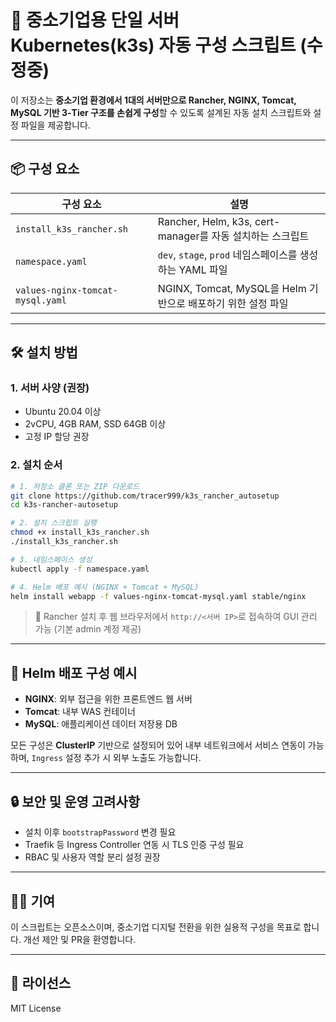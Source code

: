 # 🐳 중소기업용 단일 서버 Kubernetes(k3s) 자동 구성 스크립트 (수정중)

이 저장소는 **중소기업 환경에서 1대의 서버만으로 Rancher, NGINX, Tomcat, MySQL 기반 3-Tier 구조를 손쉽게 구성**할 수 있도록 설계된 자동 설치 스크립트와 설정 파일을 제공합니다.

---

## 📦 구성 요소

| 구성 요소 | 설명 |
|-----------|------|
| `install_k3s_rancher.sh` | Rancher, Helm, k3s, cert-manager를 자동 설치하는 스크립트 |
| `namespace.yaml` | `dev`, `stage`, `prod` 네임스페이스를 생성하는 YAML 파일 |
| `values-nginx-tomcat-mysql.yaml` | NGINX, Tomcat, MySQL을 Helm 기반으로 배포하기 위한 설정 파일 |

---

## 🛠 설치 방법

### 1. 서버 사양 (권장)
- Ubuntu 20.04 이상
- 2vCPU, 4GB RAM, SSD 64GB 이상
- 고정 IP 할당 권장

### 2. 설치 순서

```bash
# 1. 저장소 클론 또는 ZIP 다운로드
git clone https://github.com/tracer999/k3s_rancher_autosetup
cd k3s-rancher-autosetup

# 2. 설치 스크립트 실행
chmod +x install_k3s_rancher.sh
./install_k3s_rancher.sh

# 3. 네임스페이스 생성
kubectl apply -f namespace.yaml

# 4. Helm 배포 예시 (NGINX + Tomcat + MySQL)
helm install webapp -f values-nginx-tomcat-mysql.yaml stable/nginx
```

> 📌 Rancher 설치 후 웹 브라우저에서 `http://<서버 IP>`로 접속하여 GUI 관리 가능 (기본 admin 계정 제공)

---

## 📁 Helm 배포 구성 예시

- **NGINX**: 외부 접근을 위한 프론트엔드 웹 서버
- **Tomcat**: 내부 WAS 컨테이너
- **MySQL**: 애플리케이션 데이터 저장용 DB

모든 구성은 **ClusterIP** 기반으로 설정되어 있어 내부 네트워크에서 서비스 연동이 가능하며, `Ingress` 설정 추가 시 외부 노출도 가능합니다.

---

## 🔒 보안 및 운영 고려사항

- 설치 이후 `bootstrapPassword` 변경 필요
- Traefik 등 Ingress Controller 연동 시 TLS 인증 구성 필요
- RBAC 및 사용자 역할 분리 설정 권장

---

## 🧑‍💻 기여
이 스크립트는 오픈소스이며, 중소기업 디지털 전환을 위한 실용적 구성을 목표로 합니다. 개선 제안 및 PR을 환영합니다.

---

## 📜 라이선스
MIT License



